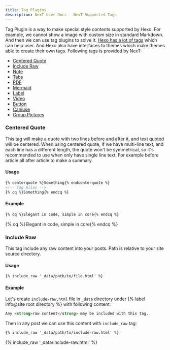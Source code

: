 ```yaml
---
title: Tag Plugins
description: NexT User Docs – NexT Supported Tags
---
```


Tag Plugin is a way to make special style contents supported by Hexo. For example, we cannot show a image with custom size in standard Markdown. And then we can use tag plugins to solve it. [Hexo has a lot of tags](https://hexo.io/docs/tag-plugins) which can help user. And Hexo also have interfaces to themes which make themes able to create their own tags. Following tags is provided by NexT:

* [Centered Quote](#Centered-Quote)
* [Include Raw](#Include-Raw)
* [Note](/docs/tag-plugins/note)
* [Tabs](/docs/tag-plugins/tabs)
* [PDF](/docs/tag-plugins/pdf)
* [Mermaid](/docs/tag-plugins/mermaid)
* [Label](/docs/tag-plugins/label)
* [Video](/docs/tag-plugins/video)
* [Button](/docs/tag-plugins/button)
* [Caniuse](/docs/tag-plugins/caniuse)
* [Group Pictures](/docs/tag-plugins/group-pictures)

### Centered Quote

This tag will make a quote with two lines before and after it, and text quoted will be centered. When using centered quote, if we have multi-line text, and each line has a different length, the quote won't be symmetrical, so it's recommended to use when only have single line text. For example before article all after article to make a summary.

#### Usage

```html center-quote.js
{% centerquote %}Something{% endcenterquote %}
<!-- Tag Alias -->
{% cq %}Something{% endcq %}
```

#### Example

```md
{% cq %}Elegant in code, simple in core{% endcq %}
```

{% cq %}Elegant in code, simple in core{% endcq %}

### Include Raw

This tag include any raw content into your posts. Path is relative to your site source directory.

#### Usage

```html include-raw.js
{% include_raw '_data/path/to/file.html' %}
```

#### Example

Let's create `include-raw.html` file in `_data` directory under {% label info@site root directory %} with following content:

```html
Any <strong>raw content</strong> may be included with this tag.
```

Then in any post we can use this content with `include_raw` tag:

```md
{% include_raw '_data/path/to/include-raw.html' %}
```

{% include_raw '_data/include-raw.html' %}
